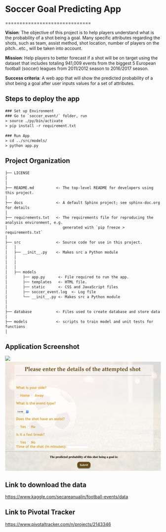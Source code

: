 # Soccer Goal Predicting App
==============================


**Vision**: The objective of this project is to help players understand what is the probability of a shot being a goal. Many specific attributes regarding the shots, such as team, assist method,  shot location, number of players on the pitch…etc., will be taken into account.

**Mission**: Help players to better forecast if a shot will be on target using the dataset that includes totaling 941,009 events from the biggest 5 European football (soccer) leagues from 2011/2012 season to 2016/2017 season.

**Success criteria**: A web app that will show the predicted probability of a shot being a goal after user inputs values for a set of attributes.



Steps to deploy the app
------------
```
### Set up Environment
### Go to `soccer_event/` folder, run
> source ./py/bin/activate
> pip install -r requirement.txt

### Run App
> cd ../src/models/
> python app.py
```


Project Organization
------------

    ├── LICENSE
    │
    │
    ├── README.md          <- The top-level README for developers using this project.
    │
    ├── docs               <- A default Sphinx project; see sphinx-doc.org for details
    │
    ├── requirements.txt   <- The requirements file for reproducing the analysis environment, e.g.
    │                         generated with `pip freeze > requirements.txt`
    │
    ├── src                <- Source code for use in this project.
    │   │
    │   ├── __init__.py    <- Makes src a Python module
    │   │
    │   │     
    │   │   
    │   ├── models         
    │       ├── app.py      <- File required to run the app.
    │       ├── templates   <- HTML file.
    │       ├── static      <- CSS and JavaScript files
    │       ├── soccer_event.log  <- Log file
    │       └── __init__.py <- Makes src a Python module
    │   
    │
    ├── database           <- Files used to create database and store data
    │
    ├── models             <- scripts to train model and unit tests for functions
    │

Application Screenshot
------------
![](https://github.com/yuecui2018/ValueChain_Project/blob/finaltest/pics/screenshot1.png)
![](https://github.com/yuecui2018/ValueChain_Project/blob/finaltest/pics/screenshot2.png)

Link to download the data
------------
https://www.kaggle.com/secareanualin/football-events/data


Link to Pivotal Tracker
------------
https://www.pivotaltracker.com/n/projects/2143346

